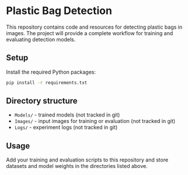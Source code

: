 # Plastic Bag Detection

This repository contains code and resources for detecting plastic bags in images. The project will provide a complete workflow for training and evaluating detection models.

## Setup

Install the required Python packages:

```bash
pip install -r requirements.txt
```

## Directory structure

- `Models/` - trained models (not tracked in git)
- `Images/` - input images for training or evaluation (not tracked in git)
- `Logs/` - experiment logs (not tracked in git)

## Usage

Add your training and evaluation scripts to this repository and store datasets and model weights in the directories listed above.
